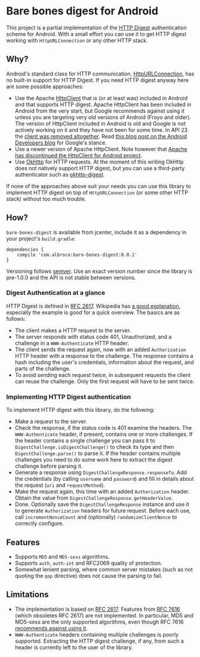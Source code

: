 # Bare bones digest for Android

This project is a partial implementation of the [HTTP
Digest](https://en.wikipedia.org/wiki/Digest_access_authentication)
authentication scheme for Android. With a small effort you can use it
to get HTTP digest working with `HttpURLConnection` or any other HTTP
stack.

## Why?

Android's standard class for HTTP communication,
[HttpURLConnection](https://developer.android.com/reference/java/net/HttpURLConnection.html),
has no built-in support for HTTP Digest. If you need HTTP digest
anyway here are some possible approaches:

* Use the Apache
  [HttpClient](https://developer.android.com/reference/org/apache/http/client/HttpClient.html)
  that is (or at least was) included in Android and that supports HTTP
  digest. Apache HttpClient has been included in Android from the very
  start, but Google recommends against using it unless you are
  targeting very old versions of Android (Froyo and older). The
  version of HttpClient included in Android is old and Google is not
  actively working on it and they have not been for some time. In API
  23 the [client was removed
  altogether](https://developer.android.com/sdk/api_diff/23/changes.html).
  Read [this blog post on the Android Developers
  blog](http://android-developers.blogspot.se/2011/09/androids-http-clients.html)
  for Google's stance.
* Use a newer version of Apache HttpClient. Note however that [Apache
  has discontinued the HttpClient for Android
  project](https://hc.apache.org/httpcomponents-client-4.5.x/android-port.html).
* Use [OkHttp](https://square.github.io/okhttp/) for HTTP requests. At
  the moment of this writing OkHttp does not natively support HTTP
  digest, but you can use a third-party authenticator such as
  [okhttp-digest](https://github.com/rburgst/okhttp-digest).

If none of the approaches above suit your needs you can use this
library to implement HTTP digest on top of `HttpURLConnection` (or
some other HTTP stack) without too much trouble.

## How?

`bare-bones-digest` is available from jcenter, include it as a dependency in
your project's `build.gradle`:

    dependencies {
        compile 'com.albroco:bare-bones-digest:0.0.1'
    }

Versioning follows [semver](http://semver.org). Use an exact version number
since the library is pre-1.0.0 and the API is not stable between versions.

### Digest Authentication at a glance

HTTP Digest is defined in [RFC
2617](https://tools.ietf.org/html/rfc2617). Wikipedia has [a good
explanation](https://en.wikipedia.org/wiki/Digest_access_authentication),
especially the example is good for a quick overview. The basics are as
follows:

- The client makes a HTTP request to the server.
- The server responds with status code 401, Unauthorized, and a
  challenge in a `WWW-Authenticate` HTTP header.
- The client sends the request again, now with an added `Authorization`
  HTTP header with a response to the challenge. The response contains
  a hash including the user's credentials, information about the
  request, and parts of the challenge.
- To avoid sending each request twice, in subsequent requests the
  client can reuse the challenge. Only the first request will have to
  be sent twice.

### Implementing HTTP Digest authentication

To implement HTTP digest with this library, do the following:

- Make a request to the server.
- Check the response, if the status code is 401 examine the
  headers. The `WWW-Authenticate` header, if present, contains one or
  more challenges. If the header contains a single challenge you can
  pass it to `DigestChallenge.isDigestChallenge()` to check its type
  and then `DigestChallenge.parse()` to parse it. If the header
  contains multiple challenges you need to do some work here to
  extract the digest challenge before parsing it.
- Generate a response using `DigestChallengeResponse.responseTo`. Add
  the credentials (by calling `username` and `password`) and fill in
  details about the request (`uri` and `requestMethod`).
- Make the request again, this time with an added `Authorization`
  header. Obtain the value from
  `DigestChallengeResponse.getHeaderValue`.
- Done. Optionally save the `DigestChallengeResponse` instance and use
  it to generate `Authorization` headers for future request. Before
  each use, call `incrementNonceCount` and (optionally)
  `randomizeClientNonce` to correctly configure.

## Features

* Supports `MD5` and `MD5-sess` algorithms.
* Supports `auth`, `auth-int` and RFC2069 quality of protection.
* Somewhat lenient parsing, where common server mistakes (such as not
  quoting the `qop` directive) does not cause the parsing to fail.

## Limitations

* The implementation is based on [RFC
  2617](https://tools.ietf.org/html/rfc2617). Features from [RFC
  7616](https://tools.ietf.org/html/rfc7616) (which obsoletes RFC
  2617) are not implemented. In particular, MD5 and MD5-sess are the
  only supported algorithms, even though RFC 7616 [recommends against
  using it](https://tools.ietf.org/html/rfc7616#section-3.2).
* `WWW-Authenticate` headers containing multiple challenges is poorly
  supported. Extracting the HTTP digest challenge, if any, from such a
  header is currently left to the user of the library.
